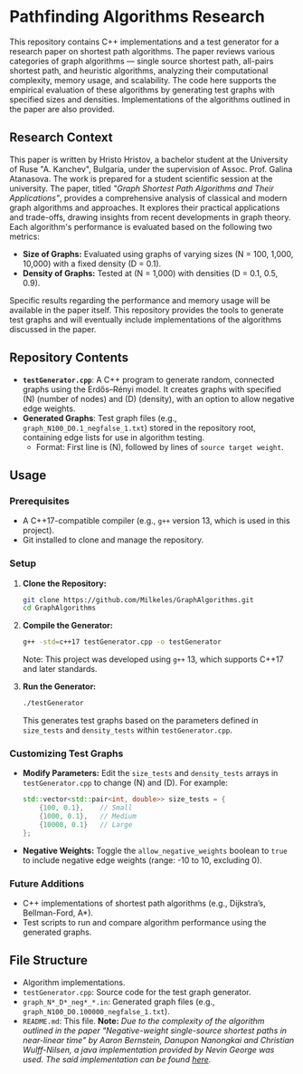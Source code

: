 # Pathfinding Algorithms Research

This repository contains C++ implementations and a test generator for a research paper on shortest path algorithms. The paper reviews various categories of graph algorithms — single source shortest path, all-pairs shortest path, and heuristic algorithms, analyzing their computational complexity, memory usage, and scalability. The code here supports the empirical evaluation of these algorithms by generating test graphs with specified sizes and densities. Implementations of the algorithms outlined in the paper are also provided.

## Research Context

This paper is written by Hristo Hristov, a bachelor student at the University of Ruse "A. Kanchev", Bulgaria, under the supervision of Assoc. Prof. Galina Atanasova. The work is prepared for a student scientific session at the university. The paper, titled *"Graph Shortest Path Algorithms and Their Applications"*, provides a comprehensive analysis of classical and modern graph algorithms and approaches. It explores their practical applications and trade-offs, drawing insights from recent developments in graph theory. Each algorithm's performance is evaluated based on the following two metrics:

- **Size of Graphs:** Evaluated using graphs of varying sizes (N = 100, 1,000, 10,000) with a fixed density (D = 0.1).
- **Density of Graphs:** Tested at (N = 1,000) with densities (D = 0.1, 0.5, 0.9).

Specific results regarding the performance and memory usage will be available in the paper itself.
This repository provides the tools to generate test graphs and will eventually include implementations of the algorithms discussed in the paper.

## Repository Contents

- **`testGenerator.cpp`**: A C++ program to generate random, connected graphs using the Erdős–Rényi model. It creates graphs with specified (N) (number of nodes) and (D) (density), with an option to allow negative edge weights.
- **Generated Graphs**: Test graph files (e.g., `graph_N100_D0.1_negfalse_1.txt`) stored in the repository root, containing edge lists for use in algorithm testing.
  - Format: First line is (N), followed by lines of `source target weight`.

## Usage

### Prerequisites

- A C++17-compatible compiler (e.g., `g++` version 13, which is used in this project).
- Git installed to clone and manage the repository.

### Setup

1. **Clone the Repository:**

   ```bash
   git clone https://github.com/Milkeles/GraphAlgorithms.git
   cd GraphAlgorithms
   ```

2. **Compile the Generator:**

   ```bash
   g++ -std=c++17 testGenerator.cpp -o testGenerator
   ```

   Note: This project was developed using `g++` 13, which supports C++17 and later standards.

3. **Run the Generator:**

   ```bash
   ./testGenerator
   ```

   This generates test graphs based on the parameters defined in `size_tests` and `density_tests` within `testGenerator.cpp`.

### Customizing Test Graphs

- **Modify Parameters:** Edit the `size_tests` and `density_tests` arrays in `testGenerator.cpp` to change (N) and (D). For example:

  ```cpp
  std::vector<std::pair<int, double>> size_tests = {
      {100, 0.1},    // Small
      {1000, 0.1},   // Medium
      {10000, 0.1}   // Large
  };
  ```
- **Negative Weights:** Toggle the `allow_negative_weights` boolean to `true` to include negative edge weights (range: -10 to 10, excluding 0).

### Future Additions

- C++ implementations of shortest path algorithms (e.g., Dijkstra’s, Bellman-Ford, A*).
- Test scripts to run and compare algorithm performance using the generated graphs.

## File Structure
- Algorithm implementations.
- `testGenerator.cpp`: Source code for the test graph generator.
- `graph_N*_D*_neg*_*.in`: Generated graph files (e.g., `graph_N100_D0.100000_negfalse_1.txt`).
- `README.md`: This file.
**Note:** *Due to the complexity of the algorithm outlined in the paper "Negative-weight single-source shortest paths in near-linear time" by Aaron Bernstein, Danupon Nanongkai and Christian Wulff-Nilsen, a java implementation provided by Nevin George was used. The said implementation can be found [here](https://github.com/nevingeorge/Negative-Weight-SSSP).*
